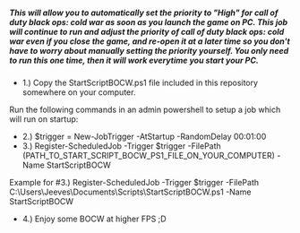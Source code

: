 ##### This will allow you to automatically set the priority to "High" for call of duty black ops: cold war as soon as you launch the game on PC. This job will continue to run and adjust the priority of call of duty black ops: cold war even if you close the game, and re-open it at a later time so you don't have to worry about manually setting the priority yourself. You only need to run this one time, then it will work everytime you start your PC.

* 1.) Copy the StartScriptBOCW.ps1 file included in this repository somewhere on your computer.

Run the following commands in an admin powershell to setup a job which will run on startup:

* 2.) $trigger = New-JobTrigger -AtStartup -RandomDelay 00:01:00
* 3.) Register-ScheduledJob -Trigger $trigger -FilePath (PATH_TO_START_SCRIPT_BOCW_PS1_FILE_ON_YOUR_COMPUTER) -Name StartScriptBOCW

Example for #3.) Register-ScheduledJob -Trigger $trigger -FilePath C:\Users\Jeeves\Documents\Scripts\StartScriptBOCW.ps1 -Name StartScriptBOCW

* 4.) Enjoy some BOCW at higher FPS ;D
